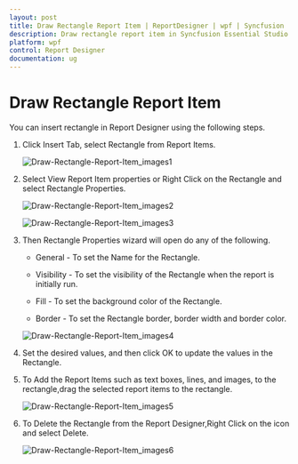 ```yaml
---
layout: post
title: Draw Rectangle Report Item | ReportDesigner | wpf | Syncfusion
description: Draw rectangle report item in Syncfusion Essential Studio WPF ReportDesigner control, its elements, and more.
platform: wpf
control: Report Designer
documentation: ug
---
```


# Draw Rectangle Report Item

You can insert rectangle in Report Designer using the following steps.

1. Click Insert Tab, select Rectangle from Report Items.

   ![Draw-Rectangle-Report-Item_images1](Draw-Rectangle-Report-Item_images/Draw-Rectangle-Report-Item_img1.png)
   
2. Select View Report Item properties or Right Click on the Rectangle and select Rectangle Properties.

   ![Draw-Rectangle-Report-Item_images2](Draw-Rectangle-Report-Item_images/Draw-Rectangle-Report-Item_img2.png)
   
   ![Draw-Rectangle-Report-Item_images3](Draw-Rectangle-Report-Item_images/Draw-Rectangle-Report-Item_img3.png)

3. Then Rectangle Properties wizard will open do any of the following.

   * General - To set the Name for the Rectangle.

   * Visibility - To set the visibility of the Rectangle when the report is initially run. 

   * Fill - To set the background color of the Rectangle.   
   
   * Border - To set the Rectangle border, border width and border color.
   
   ![Draw-Rectangle-Report-Item_images4](Draw-Rectangle-Report-Item_images/Draw-Rectangle-Report-Item_img4.png)
   
3. Set the desired values, and then click OK to update the values in the Rectangle.

4. To Add the Report Items such as text boxes, lines, and images, to the rectangle,drag the selected report items to the rectangle.

   ![Draw-Rectangle-Report-Item_images5](Draw-Rectangle-Report-Item_images/Draw-Rectangle-Report-Item_img5.png)

5. To Delete the Rectangle from the Report Designer,Right Click on the icon and select Delete.

   ![Draw-Rectangle-Report-Item_images6](Draw-Rectangle-Report-Item_images/Draw-Rectangle-Report-Item_img6.png)